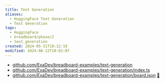 ```yaml
---
title: Text Generation
aliases:
  - HuggingFace Text Generation
  - Text Generation
tags:
  - HuggingFace
  - breadboard/phase/2
  - text_generation
created: 2024-05-31T19:12:19
modified: 2024-06-12T10:02:07
---
```


- [github.com/ExaDev/breadboard-examples/text-generation](https://github.com/ExaDev/breadboard-examples/blob/main/src/examples/text-generation)
- [github.com/ExaDev/breadboard-examples/text-generation/index.ts](https://github.com/ExaDev/breadboard-examples/blob/main/src/examples/text-generation/index.ts)
- [github.com/ExaDev/breadboard-examples/text-generation/board.json](https://github.com/ExaDev/breadboard-examples/blob/main/src/examples/text-generation/board.json) [🔗](https://breadboard-ai.web.app/?mode=list&board=https://raw.githubusercontent.com/ExaDev/breadboard-examples/main/src/examples/text-generation/board.json)
